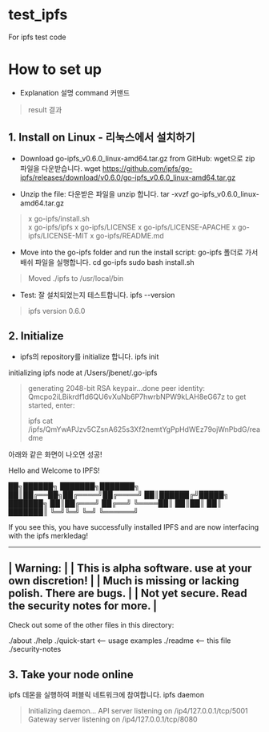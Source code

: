 # test_ipfs
For ipfs test code

# How to set up
- Explanation 설명
command 커맨드

> result 결과

## 1. Install on Linux - 리눅스에서 설치하기
- Download go-ipfs_v0.6.0_linux-amd64.tar.gz from GitHub: wget으로 zip파일을 다운받습니다.
wget https://github.com/ipfs/go-ipfs/releases/download/v0.6.0/go-ipfs_v0.6.0_linux-amd64.tar.gz

- Unzip the file: 다운받은 파일을 unzip 합니다.
tar -xvzf go-ipfs_v0.6.0_linux-amd64.tar.gz

> x go-ipfs/install.sh \
> x go-ipfs/ipfs
> x go-ipfs/LICENSE
> x go-ipfs/LICENSE-APACHE
> x go-ipfs/LICENSE-MIT
> x go-ipfs/README.md

- Move into the go-ipfs folder and run the install script: go-ipfs 폴더로 가서 배쉬 파일을 실행합니다.
cd go-ipfs
sudo bash install.sh

> Moved ./ipfs to /usr/local/bin

- Test: 잘 설치되었는지 테스트합니다.
ipfs --version

> ipfs version 0.6.0


## 2. Initialize
- ipfs의 repository를 initialize 합니다.
ipfs init

initializing ipfs node at /Users/jbenet/.go-ipfs
> generating 2048-bit RSA keypair...done
> peer identity: Qmcpo2iLBikrdf1d6QU6vXuNb6P7hwrbNPW9kLAH8eG67z
> to get started, enter:
>
>   ipfs cat /ipfs/QmYwAPJzv5CZsnA625s3Xf2nemtYgPpHdWEz79ojWnPbdG/readme

아래와 같은 화면이 나오면 성공!

Hello and Welcome to IPFS!

██╗██████╗ ███████╗███████╗
██║██╔══██╗██╔════╝██╔════╝
██║██████╔╝█████╗  ███████╗
██║██╔═══╝ ██╔══╝  ╚════██║
██║██║     ██║     ███████║
╚═╝╚═╝     ╚═╝     ╚══════╝

If you see this, you have successfully installed
IPFS and are now interfacing with the ipfs merkledag!

 -------------------------------------------------------
| Warning:                                              |
|   This is alpha software. use at your own discretion! |
|   Much is missing or lacking polish. There are bugs.  |
|   Not yet secure. Read the security notes for more.   |
 -------------------------------------------------------

Check out some of the other files in this directory:

  ./about
  ./help
  ./quick-start     <-- usage examples
  ./readme          <-- this file
  ./security-notes
  
  
## 3. Take your node online
ipfs 데몬을 실행하여 퍼블릭 네트워크에 참여합니다.
ipfs daemon

> Initializing daemon...
> API server listening on /ip4/127.0.0.1/tcp/5001
> Gateway server listening on /ip4/127.0.0.1/tcp/8080
